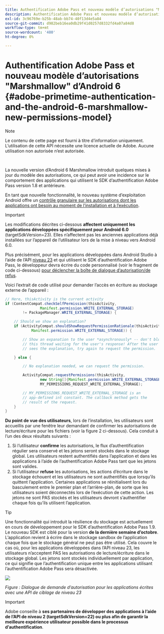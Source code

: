 ```yaml
---
title: Authentification Adobe Pass et nouveau modèle d’autorisations "Marshmallow" d’Android 6
description: Authentification Adobe Pass et nouveau modèle d’autorisations "Marshmallow" d’Android 6
exl-id: 3c96769e-b25b-48ab-bb74-40f13d4e5a84
source-git-commit: d982beb16ea0db29f41d0257d8332fd4a07a84d8
workflow-type: tm+mt
source-wordcount: '480'
ht-degree: 0%

---
```


# Authentification Adobe Pass et nouveau modèle d’autorisations &quot;Marshmallow&quot; d’Android 6 {#adobe-primetime-authentication-and-the-android-6-marshmallow-new-permissions-model}

>[!NOTE]
>
>Le contenu de cette page est fourni à titre d’information uniquement. L’utilisation de cette API nécessite une licence actuelle de Adobe. Aucune utilisation non autorisée n’est autorisée.

</br>

La nouvelle version d’Android 6 Marshmallow introduit quelques mises à jour du modèle des autorisations, ce qui peut avoir une incidence sur le comportement des applications qui utilisent le SDK d’authentification Adobe Pass version 1.8 et antérieure.

En tant que nouvelle fonctionnalité, le nouveau système d’exploitation Android offre un [contrôle granulaire sur les autorisations dont les applications ont besoin au moment de l’installation et à l’exécution](https://developer.android.com/about/versions/marshmallow/android-6.0-changes.html).

>[!IMPORTANT]
>
>Les modifications décrites ci-dessous **affectent uniquement les applications développées spécifiquement pour Android 6.0** (targetSdkVersion=23). Elles n’affectent pas les anciennes applications déjà installées sur l’appareil de l’utilisateur lors de la mise à niveau vers Android 6.0.


Plus précisément, pour les applications développées dans Android Studio à l’aide de l’API [niveau 23](http://developer.android.com/sdk/api_diff/23/changes.html) et qui utilisent le SDK d’authentification Adobe Pass, le développeur devra écrire du code personnalisé (voir le fragment de code ci-dessous) [ pour déclencher la boîte de dialogue d’autorisation/de refus](https://developer.android.com/training/permissions/requesting.html).

Voici l’extrait de code utilisé pour demander l’accès en écriture au stockage externe de l’appareil :

```java
// Here, thisActivity is the current activity
if (ContextCompat.checkSelfPermission(thisActivity,
                Manifest.permission.WRITE_EXTERNAL_STORAGE)
        != PackageManager.WRITE_EXTERNAL_STORAGE) {

    // Should we show an explanation?
    if (ActivityCompat.shouldShowRequestPermissionRationale(thisActivity,
            Manifest.permission.WRITE_EXTERNAL_STORAGE)) {

        // Show an expanation to the user *asynchronously* -- don't block
        // this thread waiting for the user's response! After the user
        // sees the explanation, try again to request the permission.

    } else {

        // No explanation needed, we can request the permission.

        ActivityCompat.requestPermissions(thisActivity,
                new String[]{Manifest.permission.WRITE_EXTERNAL_STORAGE},
                MY_PERMISSIONS_REQUEST_WRITE_EXTERNAL_STORAGE);

        // MY_PERMISSIONS_REQUEST_WRITE_EXTERNAL_STORAGE is an
        // app-defined int constant. The callback method gets the
        // result of the request.
    }
}
```




**Du point de vue des utilisateurs**, lors de l’installation, les utilisateurs sont accueillis par une fenêtre leur demandant de confirmer les autorisations de lecture/écriture pour les fichiers (voir la figure 2 ci-dessous). Cela conduit à l’un des deux résultats suivants :

1. Si l’utilisateur **confirme** les autorisations, le flux d’authentification régulier sera conservé et les jetons seront stockés dans le stockage global. Les utilisateurs restent authentifiés dans l’application et dans les applications à l’aide de l’authentification Adobe Pass tant que les jetons sont valides.
1. Si l’utilisateur **refuse** les autorisations, les actions d’écriture dans le stockage échouent et les utilisateurs ne sont authentifiés que lorsqu’ils quittent l’application. Certaines applications se réinitialisent lors du basculement entre le premier plan et l’arrière-plan, de sorte que les utilisateurs soient déconnectés lors de l’exécution de cette action. Les jetons ne sont PAS stockés et les utilisateurs devront s’authentifier chaque fois qu’ils utilisent l’application.


>[!TIP]
>
>Une fonctionnalité qui introduit la résilience du stockage est actuellement en cours de développement pour le SDK d’authentification Adobe Pass 1.9. Le nouveau SDK est ciblé pour la version **de la dernière semaine d’octobre**. L’application revient à écrire dans le stockage sandbox de l’application chaque fois que le stockage général ne peut pas être utilisé. Cela couvre le cas où, pour les applications développées dans l’API niveau 23, les utilisateurs n’acceptent PAS les autorisations de lecture/écriture dans le stockage global. Les jetons sont stockés individuellement par application, ce qui signifie que l’authentification unique entre les applications utilisant l’authentification Adobe Pass sera désactivée.


![](../assets/android-permissions-request.png)

*Figure : Dialogue de demande d’autorisation pour les applications écrites avec une API de ciblage de niveau 23*

>[!IMPORTANT]
>
> Adobe conseille à **ses partenaires de développer des applications à l’aide de l’API de niveau 2 (targetSdkVersion=22) ou plus afin de garantir la meilleure expérience utilisateur possible dans le processus d’authentification**.
